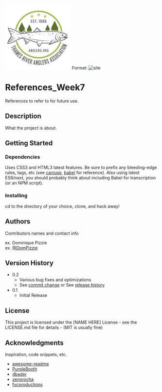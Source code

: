 ![TRAA Logo](/images/logo.jpeg)
Format: ![site](http://www.anglers.org/)

# References_Week7

References to refer to for future use.

## Description

What the project is about.

## Getting Started

### Dependencies

Uses CSS3 and HTML3 latest features. Be sure to prefix any bleeding-edge rules, tags, etc (see [caniuse](https://caniuse.com/), [babel](https://babeljs.io/) for reference).
Also using latest ES6/next, you should probably think about including Babel for transcription (or an NPM script).

### Installing

cd to the directory of your choice, clone, and hack away!

## Authors

Contributors names and contact info

ex. Dominique Pizzie  
ex. [@DomPizzie](https://twitter.com/dompizzie)

## Version History

* 0.2
    * Various bug fixes and optimizations
    * See [commit change]() or See [release history]()
* 0.1
    * Initial Release

## License

This project is licensed under the [NAME HERE] License - see the LICENSE.md file for details - (MIT is usually fine)

## Acknowledgments

Inspiration, code snippets, etc.
* [awesome-readme](https://github.com/matiassingers/awesome-readme)
* [PurpleBooth](https://gist.github.com/PurpleBooth/109311bb0361f32d87a2)
* [dbader](https://github.com/dbader/readme-template)
* [zenorocha](https://gist.github.com/zenorocha/4526327)
* [fvcproductions](https://gist.github.com/fvcproductions/1bfc2d4aecb01a834b46)
